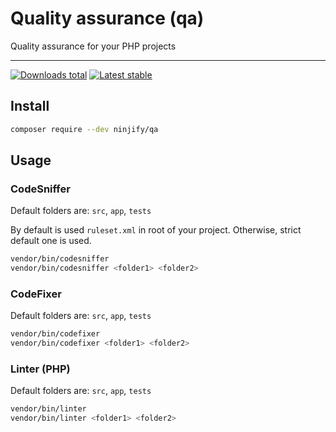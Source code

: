 # Quality assurance (qa) 

Quality assurance for your PHP projects

-----

[![Downloads total](https://img.shields.io/packagist/dt/ninjify/qa.svg?style=flat-square)](https://packagist.org/packages/ninjify/qa)
[![Latest stable](https://img.shields.io/packagist/v/ninjify/qa.svg?style=flat-square)](https://packagist.org/packages/ninjify/qa)

## Install

```bash
composer require --dev ninjify/qa
```

## Usage

### CodeSniffer

Default folders are: `src`, `app`, `tests`

By default is used `ruleset.xml` in root of your project. Otherwise, strict default one is used.

```sh
vendor/bin/codesniffer
vendor/bin/codesniffer <folder1> <folder2>
```

### CodeFixer

Default folders are: `src`, `app`, `tests`

```sh
vendor/bin/codefixer
vendor/bin/codefixer <folder1> <folder2>
```

### Linter (PHP)

Default folders are: `src`, `app`, `tests`

```sh
vendor/bin/linter
vendor/bin/linter <folder1> <folder2>
```
